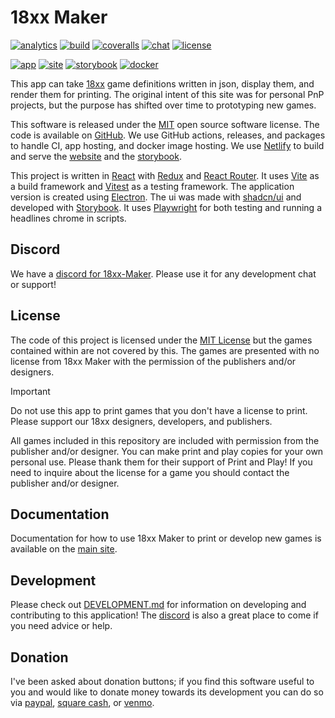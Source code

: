 # 18xx Maker

[![analytics](https://img.shields.io/badge/dynamic/json?url=https%3A%2F%2Fanalytics.18xx-maker.com%2Fvisitors&query=%24.results%5B0%5D.metrics%5B0%5D&suffix=%20UV&logo=plausibleanalytics&logoColor=%23fff&label=analytics&color=%235850EC)](https://analytics.18xx-maker.com/)
[![build](https://img.shields.io/github/check-runs/18xx-maker/18xx-maker/main?logo=github&logoColor=%23fff&label=build)](https://github.com/18xx-maker/18xx-maker/actions/workflows/test.yml?query=branch%3Amain)
[![coveralls](https://img.shields.io/coverallsCoverage/github/18xx-maker/18xx-maker?logo=coveralls&logoColor=%23fff)](https://coveralls.io/github/18xx-maker/18xx-maker)
[![chat](https://img.shields.io/discord/1302895372749770752?logo=discord&logoColor=%23fff&color=%235865F2)](https://discord.gg/gcYvAjYYfw)
[![license](https://img.shields.io/github/license/18xx-maker/18xx-maker?logo=data%3Aimage%2Fsvg%2Bxml%3Bbase64%2CPHN2ZyB4bWxucz0iaHR0cDovL3d3dy53My5vcmcvMjAwMC9zdmciIHdpZHRoPSIyNCIgaGVpZ2h0PSIyNCIgdmlld0JveD0iMCAwIDI0IDI0IiBmaWxsPSJub25lIiBzdHJva2U9IiNmZmYiIHN0cm9rZS13aWR0aD0iMiIgc3Ryb2tlLWxpbmVjYXA9InJvdW5kIiBzdHJva2UtbGluZWpvaW49InJvdW5kIj48cGF0aCBzdHJva2U9Im5vbmUiIGQ9Ik0wIDBoMjR2MjRIMHoiIGZpbGw9Im5vbmUiLz48cGF0aCBkPSJNNyAyMGwxMCAwIi8%2BPHBhdGggZD0iTTYgNmw2IC0xbDYgMSIvPjxwYXRoIGQ9Ik0xMiAzbDAgMTciLz48cGF0aCBkPSJNOSAxMmwtMyAtNmwtMyA2YTMgMyAwIDAgMCA2IDAiLz48cGF0aCBkPSJNMjEgMTJsLTMgLTZsLTMgNmEzIDMgMCAwIDAgNiAwIi8%2BPC9zdmc%2B&logoColor=%23fff&color=%23750014)](https://github.com/18xx-maker/18xx-maker?tab=MIT-1-ov-file#readme)

[![app](https://img.shields.io/github/v/release/18xx-maker/18xx-maker?include_prereleases&sort=semver&display_name=tag&logo=electron&logoColor=%23fff&label=app&color=%2347848F)](https://github.com/18xx-maker/18xx-maker/releases)
[![site](https://img.shields.io/netlify/725d9a0f-9db9-457c-a8d0-6bf78140020b?logo=netlify&logoColor=%23fff&label=site)](https://18xx-maker.com)
[![storybook](https://img.shields.io/netlify/3ccc6fb4-1994-4479-81ea-8cd0a61c0c21?logo=netlify&logoColor=%23fff&label=storybook)](https://storybook.18xx-maker.com)
[![docker](https://img.shields.io/github/v/release/18xx-maker/18xx-maker?include_prereleases&sort=semver&display_name=tag&logo=docker&logoColor=%23fff&label=docker&color=%232496ED)](https://github.com/orgs/18xx-maker/packages?ecosystem=container)

This app can take [18xx](https://en.wikipedia.org/wiki/18XX) game definitions
written in json, display them, and render them for printing. The original intent
of this site was for personal PnP projects, but the purpose has shifted over
time to prototyping new games.

This software is released under the
[MIT](https://github.com/18xx-maker/18xx-maker?tab=MIT-1-ov-file#readme) open
source software license. The code is available on
[GitHub](https://github.com). We use GitHub actions, releases, and packages to
handle CI, app hosting, and docker image hosting. We use
[Netlify](https://netlify.com) to build and serve the
[website](https://18xx-maker.com) and the
[storybook](https://storybook.18xx-maker.com).

This project is written in [React](https://react.dev/) with
[Redux](https://redux.js.org/) and [React Router](https://reactrouter.com/). It
uses [Vite](https://vite.dev/) as a build framework and
[Vitest](https://vitest.dev/) as a testing framework. The application version is
created using [Electron](https://www.electronjs.org/). The ui was made with
[shadcn/ui](https://ui.shadcn.com/) and developed with
[Storybook](https://storybook.js.org/). It uses
[Playwright](https://playwright.dev/) for both testing and running a headlines
chrome in scripts.

## Discord

We have a [discord for 18xx-Maker](https://discord.gg/gcYvAjYYfw). Please use it
for any development chat or support!

## License

The code of this project is licensed under the [MIT
License](https://github.com/18xx-maker/18xx-maker/blob/main/LICENSE) but the
games contained within are not covered by this. The games are presented with no
license from 18xx Maker with the permission of the publishers and/or designers.

> [!IMPORTANT]
> Do not use this app to print games that you don't have a license to
> print. Please support our 18xx designers, developers, and publishers.

All games included in this repository are included with permission from the
publisher and/or designer. You can make print and play copies for your own
personal use. Please thank them for their support of Print and Play! If you need
to inquire about the license for a game you should contact the publisher and/or
designer.

## Documentation

Documentation for how to use 18xx Maker to print or develop new games is
available on the [main site](https://18xx-maker.com/docs).

## Development

Please check out
[DEVELOPMENT.md](https://github.com/18xx-maker/18xx-maker/blob/main/DEVELOPMENT.md)
for information on developing and contributing to this application! The
[discord](https://discord.gg/gcYvAjYYfw) is also a great place to come if you
need advice or help.

## Donation

I've been asked about donation buttons; if you find this software useful to you
and would like to donate money towards its development you can do so via
[paypal](https://paypal.me/kelsin), [square cash](https://cash.me/$kelsin), or
[venmo](https://account.venmo.com/u/kelsin13).
